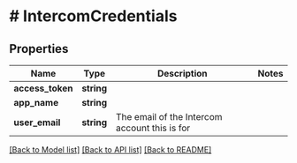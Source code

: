 # # IntercomCredentials

## Properties

Name | Type | Description | Notes
------------ | ------------- | ------------- | -------------
**access_token** | **string** |  |
**app_name** | **string** |  |
**user_email** | **string** | The email of the Intercom account this is for |

[[Back to Model list]](../../README.md#models) [[Back to API list]](../../README.md#endpoints) [[Back to README]](../../README.md)
